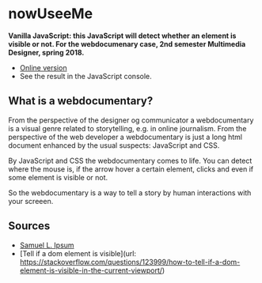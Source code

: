 # nowUseeMe
**Vanilla JavaScript: this JavaScript will detect whether an element is visible or not.
For the webdocumenary case, 2nd semester Multimedia Designer, spring 2018.**

* [Online version](https://asathoor.github.io/nowUseeMe/)
* See the result in the JavaScript console.

## What is a webdocumentary?
From the perspective of the designer og communicator a webdocumentary is a visual genre related to storytelling, e.g. in online journalism. From the perspective of the web developer a webdocumentary is just a long html document enhanced by the usual suspects: JavaScript and CSS.

By JavaScript and CSS the webdocumentary comes to life. You can detect where the mouse is, if the arrow hover a certain element, clicks and even if some element is visible or not.

So the webdocumentary is a way to tell a story by human interactions with your screeen.

## Sources

* [Samuel L. Ipsum](http://slipsum.com/)
* [Tell if a dom element is visible](url: https://stackoverflow.com/questions/123999/how-to-tell-if-a-dom-element-is-visible-in-the-current-viewport/)

